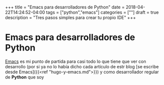 +++
title = "Emacs para desarrolladores de Python"
date = 2018-04-22T14:24:52-04:00
tags = ["python","emacs"]
categories = [""]
draft = true
description = "Tres pasos simples para crear tu propio IDE"
+++

# Emacs para desarrolladores de Python

[Emacs](http://www.gnu.org/software/emacs ) es mi punto de partida para casi
todo lo que tiene que ver con desarrollo (por si ya no lo había dicho cada
artículo de estr blog [se escribe desde Emacs]({{<ref "hugo-y-emacs.md">}}) y
como desarrollador regular de **Python** que soy
